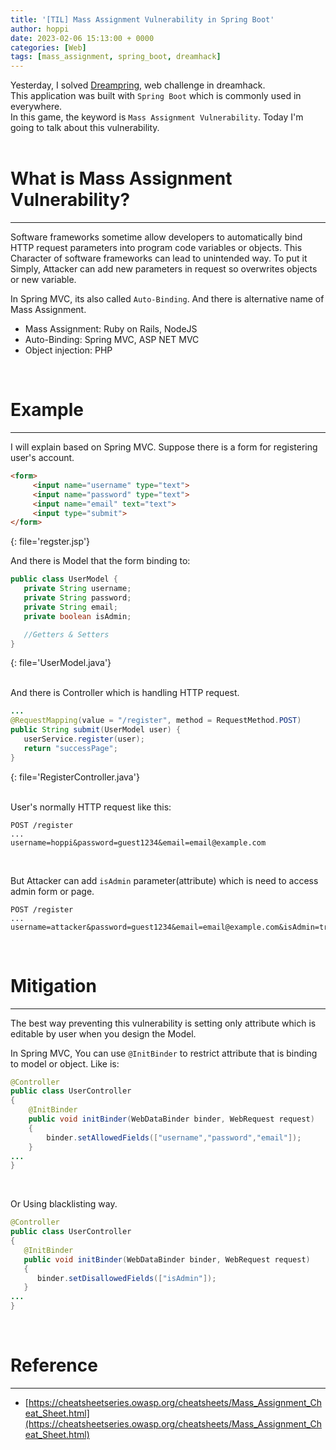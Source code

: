 ```yaml
---
title: '[TIL] Mass Assignment Vulnerability in Spring Boot'
author: hoppi
date: 2023-02-06 15:13:00 + 0000
categories: [Web]
tags: [mass_assignment, spring_boot, dreamhack]
---
```

Yesterday, I solved [Dreampring](https://dreamhack.io/wargame/challenges/551/), web challenge in dreamhack.  
This application was built with `Spring Boot` which is commonly used in everywhere.  
In this game, the keyword is `Mass Assignment Vulnerability`. Today I'm going to talk about this vulnerability.  
<br/>

# What is Mass Assignment Vulnerability?
***
Software frameworks sometime allow developers to automatically bind HTTP request parameters into program code variables or objects. This Character of software frameworks can lead to unintended way. To put it Simply, Attacker can add new parameters in request so overwrites objects or new variable.  

In Spring MVC, its also called `Auto-Binding`. And there is alternative name of Mass Assignment.  
- Mass Assignment: Ruby on Rails, NodeJS
- Auto-Binding: Spring MVC, ASP NET MVC
- Object injection: PHP
<br/>

# Example
***
I will explain based on Spring MVC. Suppose there is a form for registering user's account.  
```html
<form>
     <input name="username" type="text">
     <input name="password" type="text">
     <input name="email" text="text">
     <input type="submit">
</form> 
```
{: file='regster.jsp'}
<br/>

And there is Model that the form binding to:  
```java
public class UserModel {
   private String username;
   private String password;
   private String email;
   private boolean isAdmin;

   //Getters & Setters
}
```
{: file='UserModel.java'}  
<br/>

And there is Controller which is handling HTTP request.
```java
...
@RequestMapping(value = "/register", method = RequestMethod.POST)
public String submit(UserModel user) {
   userService.register(user);
   return "successPage";
}
```
{: file='RegisterController.java'}  
<br/>

User's normally HTTP request like this:
```plaintext
POST /register
...
username=hoppi&password=guest1234&email=email@example.com
```
<br/>

But Attacker can add `isAdmin` parameter(attribute) which is need to access admin form or page.  
```plaintext
POST /register
...
username=attacker&password=guest1234&email=email@example.com&isAdmin=true
```
<br/>

# Mitigation
***
The best way preventing this vulnerability is setting only attribute which is editable by user when you design the Model.  

In Spring MVC, You can use `@InitBinder` to restrict attribute that is binding to model or object. Like is:
```java
@Controller
public class UserController
{
    @InitBinder
    public void initBinder(WebDataBinder binder, WebRequest request)
    {
        binder.setAllowedFields(["username","password","email"]);
    }
...
}
```
<br/>

Or Using blacklisting way.  
```java
@Controller
public class UserController
{
   @InitBinder
   public void initBinder(WebDataBinder binder, WebRequest request)
   {
      binder.setDisallowedFields(["isAdmin"]);
   }
...
}
```
<br/>

# Reference
***
- [https://cheatsheetseries.owasp.org/cheatsheets/Mass_Assignment_Cheat_Sheet.html](https://cheatsheetseries.owasp.org/cheatsheets/Mass_Assignment_Cheat_Sheet.html)